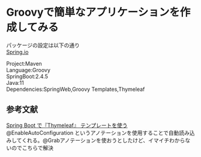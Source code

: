 # Groovyで簡単なアプリケーションを作成してみる

パッケージの設定は以下の通り  
[Spring.io](https://start.spring.io/)

Project:Maven  
Language:Groovy  
SpringBoot:2.4.5  
Java:11  
Dependencies:SpringWeb,Groovy Templates,Thymeleaf

## 参考文献
[Spring Boot で『Thymeleaf』 テンプレートを使う](https://cloudear.jp/blog/?p=799)  
@EnableAutoConfiguration というアノテーションを使用することで自動読み込みしてくれる。@Grabアノテーションを使おうとしたけど、イマイチわからないのでこちらで解決
